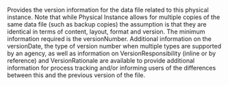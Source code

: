Provides the version information for the data file related to this physical instance. Note that while Physical Instance allows for multiple copies of the same data file (such as backup copies) the assumption is that they are identical in terms of content, layout, format and version. The minimum information required is the versionNumber. Additional information on the versionDate, the type of version number when multiple types are supported by an agency, as well as information on VersionResponsibility (inline or by reference) and VersionRationale are available to provide additional information for process tracking and/or informing users of the differences between this and the previous version of the file.